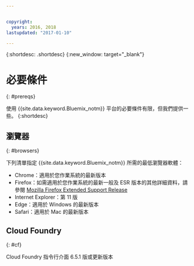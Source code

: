 ```yaml
---


copyright:
  years: 2016, 2018
lastupdated: "2017-01-10"

---
```


{:shortdesc: .shortdesc}
{:new_window: target="_blank"}

# 必要條件
{: #prereqs}

使用 {{site.data.keyword.Bluemix_notm}} 平台的必要條件有限，但我們提供一些。
{:shortdesc}

## 瀏覽器
{: #browsers}

下列清單指定 {{site.data.keyword.Bluemix_notm}} 所需的最低瀏覽器軟體：

 * Chrome：適用於您作業系統的最新版本
 * Firefox：如需適用於您作業系統的最新一般及 ESR 版本的其他詳細資料，請參閱 [Mozilla Firefox
Extended Support Release](https://www.mozilla.org/firefox/organizations/)
 * Internet Explorer：第 11 版
 * Edge：適用於 Windows 的最新版本
 * Safari：適用於 Mac 的最新版本

## Cloud Foundry
{: #cf}

Cloud Foundry 指令行介面 6.5.1 版或更新版本
